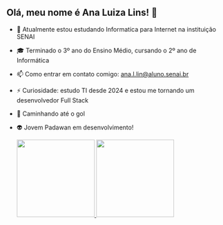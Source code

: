 ## Olá, meu nome é Ana Luiza Lins! 👋

- 🔭 Atualmente estou estudando Informatica para Internet na instituição SENAI
- 🎓 Terminado o 3º ano do Ensino Médio, cursando o 2º ano de Informática
- 📫 Como entrar em contato comigo: ana.l.lin@aluno.senai.br 
- ⚡ Curiosidade: estudo TI desde 2024 e estou me tornando um desenvolvedor Full Stack
- 🎯 Caminhando até o gol
- 👽 Jovem Padawan em desenvolvimento!

  <div>
  <a href="https://github.com/AnaLuizaLins">
    <img height="180em" src="https://github-readme-stats.vercel.app/api?username=AnaLuizaLins&show_icons=true&theme=dracula&include_all_commits=true&count_private=true"/>
    <img height="180em" src="https://github-readme-stats.vercel.app/api/top-langs/?username=AnaLuizaLins&layout=compact&langs_count=16&theme=dracula"/>
  </a>
</div>
